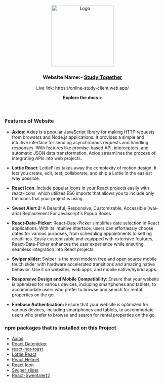 <!-- PROJECT LOGO -->

<div align="center">
  <a href="https://online-study-client.web.app/">
    <img width="200px" src="https://i.ibb.co/sRq0PyH/logo-1.png" alt="Logo">
  </a>

  <h3 align="center">Website Name:- <a href="https://online-study-client.web.app/">Study Together</a></h3>
  <p>Live link: https://online-study-client.web.app/</p>

<strong align="center">Explore the docs »</strong>
<br/>
<br/>
<br/>

</div>

### Features of Website

- <strong>Axios: </strong> Axios is a popular JavaScript library for making HTTP requests from browsers and Node.js applications. It provides a simple and intuitive interface for sending asynchronous requests and handling responses. With features like promise-based API, interceptors, and automatic JSON data transformation, Axios streamlines the process of integrating APIs into web projects.
- <strong>Lottie React: </strong> LottieFiles takes away the complexity of motion design. It lets you create, edit, test, collaborate, and ship a Lottie in the easiest way possible.

- <strong>React Icon: </strong> Include popular icons in your React projects easily with react-icons, which utilizes ES6 imports that allows you to include only the icons that your project is using.

- <strong>Sweet Alert 2: </strong> A Beautiful, Responsive, Customizable, Accessible (wai-aria) Replacement For Javascript's Popup Boxes

- <strong> React-Date-Picker: </strong>
  React-Date-Picker simplifies date selection in React applications. With its intuitive interface, users can effortlessly choose dates for various purposes, from scheduling appointments to setting deadlines. Easily customizable and equipped with extensive features, React-Date-Picker enhances the user experience while ensuring seamless integration into React projects.

- <strong>Swiper slider: </strong> Swiper is the most modern free and open source mobile touch slider with hardware accelerated transitions and amazing native behavior. Use it on websites, web apps, and mobile native/hybrid apps.

- <strong>Responsive Design and Mobile Compatibility: </strong> Ensure that your website is optimized for various devices, including smartphones and tablets, to accommodate users who prefer to browse and search for rental properties on the go.

- <strong>Firebase Authentication: </strong> Ensure that your website is optimized for various devices, including smartphones and tablets, to accommodate users who prefer to browse and search for rental properties on the go.

### npm packages that is installed on this Project

- [Axios](https://axios-http.com/)
- [React Datepicker](https://www.npmjs.com/package/react-date-picker)
- [react-hot-toast](https://react-hot-toast.com/)
- [Lottie React](https://lottiefiles.com/free-animations/react)
- [React Helmet](https://www.npmjs.com/package/react-helmet-async)
- [React Icon](https://react-icons.github.io/react-icons/)
- [Swiper slider](https://swiperjs.com/)
- [React-Sweetalert2](https://sweetalert2.github.io/)
